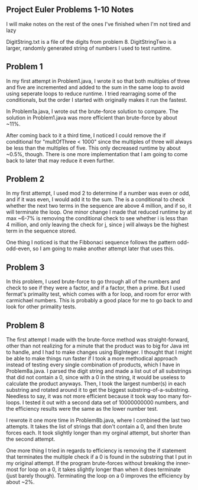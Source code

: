 Project Euler Problems 1-10 Notes
----------------------------------
I will make notes on the rest of the ones I've finished when I'm not tired and lazy

DigitString.txt is a file of the digits from problem 8. DigitStringTwo is a larger, randomly generated string of numbers I used to test runtime.

Problem 1
----------
In my first attempt in Problem1.java, I wrote it so that both multiples of three and five are incremented and added to the sum in the same loop to avoid using seperate loops to reduce runtime. I tried rearraging some of the conditionals, but the order I started with originally makes it run the fastest.

In Problem1a.java, I wrote out the brute-force solution to compare. The solution in Problem1.java was more efficient than brute-force by about ~11%.

After coming back to it a third time, I noticed I could remove the if conditional for "multOfThree < 1000" since the multiples of three will always be less than the multiples of five. This only decreased runtime by about ~0.5%, though. There is one more implementation that I am going to come back to later that may reduce it even further.

Problem 2
----------
In my first attempt, I used mod 2 to determine if a number was even or odd, and if it was even, I would add it to the sum. The is a conditional to check whether the next two terms in the sequence are above 4 million, and if so, it will terminate the loop. One minor change I made that reduced runtime by at max ~6-7% is removing the conditional check to see whether i is less than 4 million, and only leaving the check for j, since j will always be the highest term in the sequence stored.

One thing I noticed is that the Fibbonaci sequence follows the pattern odd-odd-even, so I am going to make another attempt later that uses this.

Problem 3
----------
In this problem, I used brute-force to go through all of the numbers and check to see if they were a factor, and if a factor, then a prime. But I used fermat's primality test, which comes with a for loop, and room for error with carmichael numbers. This is probably a good place for me to go back to and look for other primality tests.

Problem 8
----------
The first attempt I made with the brute-force method was straight-forward, other than not realizing for a minute that the product was to big for Java int to handle, and I had to make changes using BigInteger. I thought that I might be able to make things run faster if I took a more methodical approach instead of testing every single combination of products, which I have in Problem8a.java. I parsed the digit string and made a list out of all substrings that did not contain a 0, since with a 0 in the string, it would be useless to calculate the product anyways. Then, I took the largest number(s) in each substring and rotated around it to get the biggest substring-of-a-substring. Needless to say, it was not more efficient because it took way too many for-loops. I tested it out with a second data set of 10000000000 numbers, and the efficiency results were the same as the lower number test. 

I rewrote it one more time in Problem8b.java, where I combined the last two attempts. It takes the list of strings that don't contain a 0, and then brute forces each. It took slightly longer than my orginal attempt, but shorter than the second attempt.

One more thing I tried in regards to efficiency is removing the if statement that terminates the multiple check if a 0 is found in the substring that I put in my original attempt. If the program brute-forces without breaking the inner-most for loop on a 0, it takes slightly longer than when it does terminate (just barely though). Terminating the loop on a 0 improves the efficiency by about ~2%.